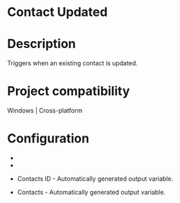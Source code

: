 ﻿# Contact Updated

# Description

Triggers when an existing contact is updated.

# Project compatibility

Windows | Cross-platform

# Configuration

* 
* 





* Contacts ID - Automatically generated output variable.
* Contacts - Automatically generated output variable.
